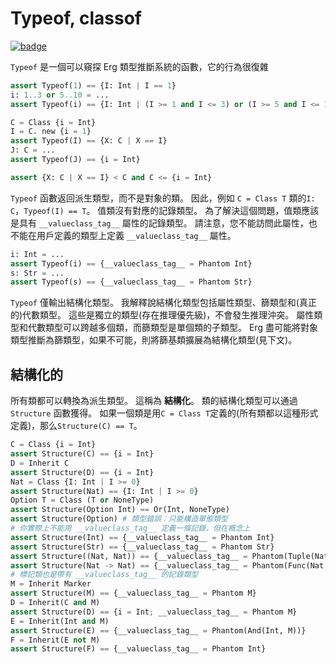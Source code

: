 # Typeof, classof

[![badge](https://img.shields.io/endpoint.svg?url=https%3A%2F%2Fgezf7g7pd5.execute-api.ap-northeast-1.amazonaws.com%2Fdefault%2Fsource_up_to_date%3Fowner%3Derg-lang%26repos%3Derg%26ref%3Dmain%26path%3Ddoc/EN/syntax/type/advanced/typeof.md%26commit_hash%3D06f8edc9e2c0cee34f6396fd7c64ec834ffb5352)](https://gezf7g7pd5.execute-api.ap-northeast-1.amazonaws.com/default/source_up_to_date?owner=erg-lang&repos=erg&ref=main&path=doc/EN/syntax/type/advanced/typeof.md&commit_hash=06f8edc9e2c0cee34f6396fd7c64ec834ffb5352)

`Typeof` 是一個可以窺探 Erg 類型推斷系統的函數，它的行為很復雜

```python
assert Typeof(1) == {I: Int | I == 1}
i: 1..3 or 5..10 = ...
assert Typeof(i) == {I: Int | (I >= 1 and I <= 3) or (I >= 5 and I <= 10)}

C = Class {i = Int}
I = C. new {i = 1}
assert Typeof(I) == {X: C | X == I}
J: C = ...
assert Typeof(J) == {i = Int}

assert {X: C | X == I} < C and C <= {i = Int}
```

`Typeof` 函數返回派生類型，而不是對象的類。
因此，例如 `C = Class T` 類的`I: C`，`Typeof(I) == T`。
值類沒有對應的記錄類型。 為了解決這個問題，值類應該是具有 `__valueclass_tag__` 屬性的記錄類型。
請注意，您不能訪問此屬性，也不能在用戶定義的類型上定義 `__valueclass_tag__` 屬性。

```python
i: Int = ...
assert Typeof(i) == {__valueclass_tag__ = Phantom Int}
s: Str = ...
assert Typeof(s) == {__valueclass_tag__ = Phantom Str}
```

`Typeof` 僅輸出結構化類型。 我解釋說結構化類型包括屬性類型、篩類型和(真正的)代數類型。
這些是獨立的類型(存在推理優先級)，不會發生推理沖突。
屬性類型和代數類型可以跨越多個類，而篩類型是單個類的子類型。
Erg 盡可能將對象類型推斷為篩類型，如果不可能，則將篩基類擴展為結構化類型(見下文)。

## 結構化的

所有類都可以轉換為派生類型。 這稱為 __結構化__。 類的結構化類型可以通過 `Structure` 函數獲得。
如果一個類是用`C = Class T`定義的(所有類都以這種形式定義)，那么`Structure(C) == T`。

```python
C = Class {i = Int}
assert Structure(C) == {i = Int}
D = Inherit C
assert Structure(D) == {i = Int}
Nat = Class {I: Int | I >= 0}
assert Structure(Nat) == {I: Int | I >= 0}
Option T = Class (T or NoneType)
assert Structure(Option Int) == Or(Int, NoneType)
assert Structure(Option) # 類型錯誤：只能構造單態類型
# 你實際上不能用 __valueclass_tag__ 定義一條記錄，但在概念上
assert Structure(Int) == {__valueclass_tag__ = Phantom Int}
assert Structure(Str) == {__valueclass_tag__ = Phantom Str}
assert Structure((Nat, Nat)) == {__valueclass_tag__ = Phantom(Tuple(Nat, Nat))}
assert Structure(Nat -> Nat) == {__valueclass_tag__ = Phantom(Func(Nat, Nat))}
# 標記類也是帶有 __valueclass_tag__ 的記錄類型
M = Inherit Marker
assert Structure(M) == {__valueclass_tag__ = Phantom M}
D = Inherit(C and M)
assert Structure(D) == {i = Int; __valueclass_tag__ = Phantom M}
E = Inherit(Int and M)
assert Structure(E) == {__valueclass_tag__ = Phantom(And(Int, M))}
F = Inherit(E not M)
assert Structure(F) == {__valueclass_tag__ = Phantom Int}
```